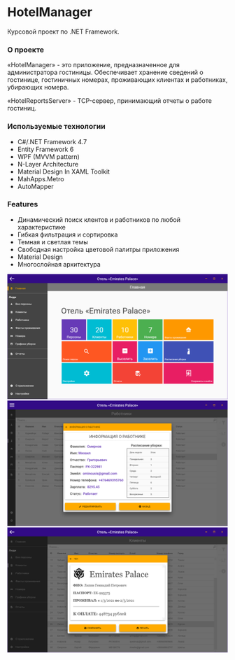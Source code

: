 # HotelManager
Курсовой проект по .NET Framework.

### О проекте
«HotelManager» - это приложение, предназначенное для администратора гостиницы. Обеспечивает хранение сведений о гостинице, гостиничных номерах, проживающих клиентах и работниках, убирающих номера.

«HotelReportsServer» - TCP-сервер, принимающий отчеты о работе гостиниц.

### Используемые технологии
* С#/.NET Framework 4.7
* Entity Framework 6
* WPF (MVVM pattern)
* N-Layer Architecture
* Material Design In XAML Toolkit
* MahApps.Metro
* AutoMapper

### Features
* Динамический поиск клентов и работников по любой характеристике
* Гибкая фильтрация и сортировка
* Темная и светлая темы
* Свободная настройка цветовой палитры приложения
* Material Design
* Многослойная архитектура

![alt text](/Screenshots/screenshot1.png?raw=true)
![alt text](/Screenshots/screenshot2.png?raw=true)
![alt text](/Screenshots/screenshot3.png?raw=true)
